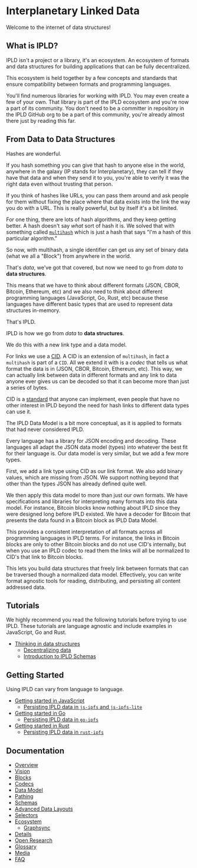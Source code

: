 # Interplanetary Linked Data

Welcome to the internet of data structures!

## What is IPLD?

IPLD isn't a project or a library, it's an ecosystem. An
ecosystem of formats and data structures for building
applications that can be fully decentralized.

This ecosystem is held together by a few concepts and
standards that ensure compatibility between formats
and programming languages.

You'll find numerous libraries for working with IPLD.
You may even create a few of your own. That library is
part of the IPLD ecosystem and you're now a part of its
community. You don't need to be a committer in repository
in the IPLD GitHub org to be a part of this community,
you're already almost there just by reading this far.

## From Data to Data Structures

Hashes are wonderful.

If you hash something you can give that hash to anyone else
in the world, anywhere in the galaxy (IP stands for Interplanetary),
they can tell if they have that data and when they send
it to you, you're able to verify it was the right data even
without trusting that person.

If you think of hashes like URLs, you can pass them around and
ask people for them without fixing the place where that data exists
into the link the way you do with a URL. This is really powerful,
but by itself it's a bit limited.

For one thing, there are lots of hash algorithms, and they keep
getting better. A hash doesn't say *what* sort of hash it is. We
solved that with something called [`multihash`]()
which is just a hash that says "I'm a hash of this particular
algorithm."

So now, with multihash, a single identifier can get us any set
of binary data (what we all a "Block") from anywhere in the world.

That's *data*, we've got that covered, but now we need to go from
*data* to **data structures**.

This means that we have to think about different formats (JSON, CBOR,
Bitcoin, Ethereum, etc) and we also need to think about different
programming languages (JavaScript, Go, Rust, etc) because these
languages have different basic types that are used to represent data
structures in-memory.

That's IPLD.

IPLD is how we go from *data* to **data structures**.

We do this with a new link type and a data model.

For links we use a [CID](). A CID is an extension of `multihash`,
in fact a `multihash` is part of a `CID`. All we extend it with
is a *codec* that tells us what format the data is in (JSON, CBOR,
Bitcoin, Ethereum, etc). This way, we can actually link between
data in different formats and any link to data anyone ever gives
us can be decoded so that it can become more than just a series
of bytes.

CID is a [standard]() that anyone can implement, even people that
have no other interest in IPLD beyond the need for hash links to
different data types can use it.

The IPLD Data Model is a bit more conceptual, as it is applied
to formats that had never considered IPLD.

Every language has a library for JSON encoding and decoding. These
languages all adapt the JSON data model (types) into whatever the
best fit for their language is. Our data model is very similar,
but we add a few more types.

First, we add a link type using CID as our link format. We also
add binary values, which are missing from JSON. We support nothing
beyond that other than the types JSON has already defined quite well.

We then apply this data model to more than just our own formats. We
have specifications and libraries for interpreting many formats into
this data model. For instance, Bitcoin blocks know nothing about IPLD
since they were designed long before IPLD existed. We have a decoder
for Bitcoin that presents the data found in a Bitcoin block as IPLD
Data Model.

This provides a consistent interpretation of all formats across all programming
languages in IPLD terms. For instance, the links in Bitcoin blocks are
only to other Bitcoin blocks and do not use CID's internally, but when
you use an IPLD codec to read them the links will all be normalized
to CID's that link to Bitcoin blocks.

This lets you build data structures that freely link between formats
that can be traversed though a normalized data model. Effectively,
you can write format agnostic tools for reading, distributing, and
persisting all content addressed data.

## Tutorials

We highly recommend you read the following tutorials
before trying to use IPLD. These tutorials are language
agnostic and include examples in JavaScript, Go and Rust.

* [Thinking in data structures](./tutorial.md)
  * [Decentralizing data]()
  * [Introduction to IPLD Schemas]()

## Getting Started

Using IPLD can vary from language to language.

* [Getting started in JavaScript](./getting-started/js)
  * [Persisting IPLD data in `js-ipfs` and `js-ipfs-lite`](./getting-started/js#storing-ipld-data-in-ipfs)
* [Getting started in Go](./getting-started/go)
  * [Persisting IPLD data in `go-ipfs`](./getting-started/go#IPFS)
* [Getting started in Rust](./getting-started/rust)
  * [Persisting IPLD data in `rust-ipfs`](./getting-started/rust)

## Documentation

- [Overview](./docs/overview)
- [Vision](./docs/vision)
- [Blocks](./docs/blocks)
- [Codecs](./docs/codecs)
- [Data Model](./docs/data-model)
- [Pathing](./docs/pathing)
- [Schemas](./docs/schemas)
- [Advanced Data Layouts](./docs/advanced-layouts)
- [Selectors](./docs/selectors)
- [Ecosystem](./docs/ecosystem)
  - [Graphsync](./docs/ecosystem/graphsync.md)
- [Details](./docs/details)
- [Open Research](./docs/opens-research)
- [Glossary](./docs/glossary.md)
- [Media](./docs/media)
- [FAQ](./docs/FAQ.md)

